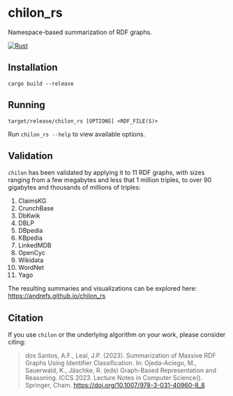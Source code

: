 # chilon_rs

Namespace-based summarization of RDF graphs.

[![Rust](https://github.com/andrefs/chilon_rs/actions/workflows/rust.yml/badge.svg)](https://github.com/andrefs/chilon_rs/actions/workflows/rust.yml)

## Installation

```
cargo build --release
```

## Running

```
target/release/chilon_rs [OPTIONS] <RDF_FILE(S)>
```

Run `chilon_rs --help` to view available options.

## Validation

`chilon` has been validated by applying it to 11 RDF graphs, with sizes ranging from a few megabytes and less that 1 million triples, to over 90 gigabytes and thousands of millions of triples:

 1. ClaimsKG
 1. CrunchBase
 1. DbKwik
 1. DBLP
 1. DBpedia
 1. KBpedia
 1. LinkedMDB
 1. OpenCyc
 1. Wikidata
 1. WordNet
 1. Yago

The resulting summaries and visualizations can be explored here: https://andrefs.github.io/chilon_rs

## Citation
If you use `chilon` or the underlying algorithm on your work, please consider citing:

> dos Santos, A.F., Leal, J.P. (2023). Summarization of Massive RDF Graphs Using Identifier Classification. In: Ojeda-Aciego, M., Sauerwald, K., Jäschke, R. (eds) Graph-Based Representation and Reasoning. ICCS 2023. Lecture Notes in Computer Science(). Springer, Cham. https://doi.org/10.1007/978-3-031-40960-8_8

